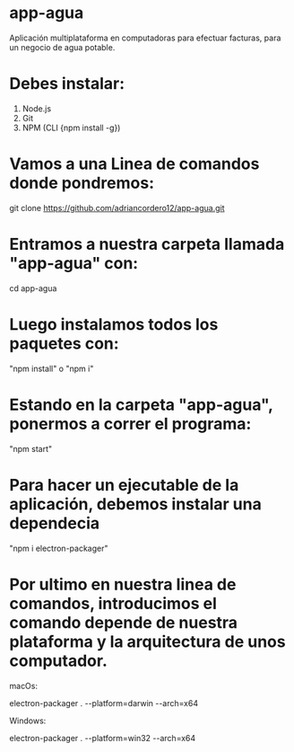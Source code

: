 # app-agua

Aplicación multiplataforma en computadoras para efectuar facturas, para un negocio de agua potable.

# Debes instalar:

1. Node.js
2. Git
3. NPM (CLI {npm install -g})

# Vamos a una Linea de comandos donde pondremos:

git clone https://github.com/adriancordero12/app-agua.git

# Entramos a nuestra carpeta llamada "app-agua" con: 
 
cd app-agua

# Luego instalamos todos los paquetes con:

"npm install" o "npm i"

# Estando en la carpeta "app-agua", ponermos a correr el programa:

"npm start"

# Para hacer un ejecutable de la aplicación, debemos instalar una dependecia

"npm i electron-packager"

# Por ultimo en nuestra linea de comandos, introducimos el comando depende de nuestra plataforma y la arquitectura de unos computador. 

macOs:

electron-packager . --platform=darwin --arch=x64

Windows:

electron-packager . --platform=win32 --arch=x64